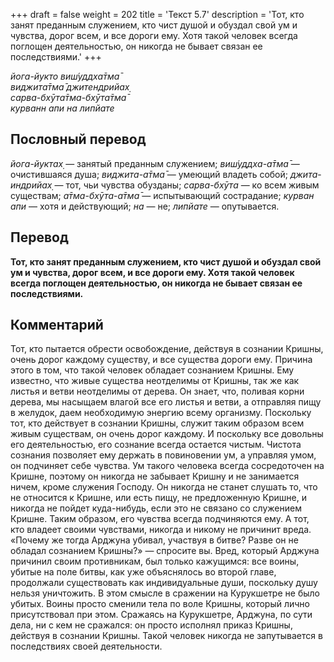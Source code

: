 +++
draft = false
weight = 202
title = 'Текст 5.7'
description = 'Тот, кто занят преданным служением, кто чист душой и обуздал свой ум и чувства, дорог всем, и все дороги ему. Хотя такой человек всегда поглощен деятельностью, он никогда не бывает связан ее последствиями.'
+++

_йога-йукто виш́уддха̄тма̄  
виджита̄тма̄ джитендрийах̣  
сарва-бхӯта̄тма-бхӯта̄тма̄  
курванн апи на липйате_

## Пословный перевод

_йога_\-_йуктах̣_ — занятый преданным служением; _виш́уддха_\-_а̄тма̄_ — очистившаяся душа; _виджита_\-_а̄тма̄_ — умеющий владеть собой; _джита_\-_индрийах̣_ — тот, чьи чувства обузданы; _сарва_\-_бхӯта_ — ко всем живым существам; _а̄тма_\-_бхӯта_\-_а̄тма̄_ — испытывающий сострадание; _курван_ _апи_ — хотя и действующий; _на_ — не; _липйате_ — опутывается.

## Перевод

**Тот, кто занят преданным служением, кто чист душой и обуздал свой ум и чувства, дорог всем, и все дороги ему. Хотя такой человек всегда поглощен деятельностью, он никогда не бывает связан ее последствиями.**

## Комментарий

Тот, кто пытается обрести освобождение, действуя в сознании Кришны, очень дорог каждому существу, и все существа дороги ему. Причина этого в том, что такой человек обладает сознанием Кришны. Ему известно, что живые существа неотделимы от Кришны, так же как листья и ветви неотделимы от дерева. Он знает, что, поливая корни дерева, мы насыщаем влагой все его листья и ветви, а отправляя пищу в желудок, даем необходимую энергию всему организму. Поскольку тот, кто действует в сознании Кришны, служит таким образом всем живым существам, он очень дорог каждому. И поскольку все довольны его деятельностью, его сознание всегда остается чистым. Чистота сознания позволяет ему держать в повиновении ум, а управляя умом, он подчиняет себе чувства. Ум такого человека всегда сосредоточен на Кришне, поэтому он никогда не забывает Кришну и не занимается ничем, кроме служения Господу. Он никогда не станет слушать то, что не относится к Кришне, или есть пищу, не предложенную Кришне, и никогда не пойдет куда-нибудь, если это не связано со служением Кришне. Таким образом, его чувства всегда подчиняются ему. А тот, кто владеет своими чувствами, никогда и никому не причинит вреда. «Почему же тогда Арджуна убивал, участвуя в битве? Разве он не обладал сознанием Кришны?» — спросите вы. Вред, который Арджуна причинил своим противникам, был только кажущимся: все воины, убитые на поле битвы, как уже объяснялось во второй главе, продолжали существовать как индивидуальные души, поскольку душу нельзя уничтожить. В этом смысле в сражении на Курукшетре не было убитых. Воины просто сменили тела по воле Кришны, который лично присутствовал при этом. Сражаясь на Курукшетре, Арджуна, по сути дела, ни с кем не сражался: он просто исполнял приказ Кришны, действуя в сознании Кришны. Такой человек никогда не запутывается в последствиях своей деятельности.
